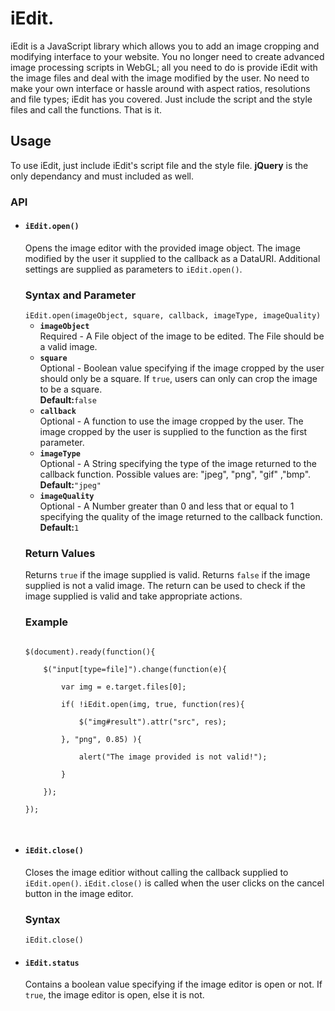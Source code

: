 <h1>iEdit.</h1>

<p>
iEdit is a JavaScript library which allows you to add an image cropping and modifying interface to your website. You no longer need to create advanced image processing scripts in WebGL; all you need to do is provide iEdit with the image files and deal with the image modified by the user. No need to make your own interface or hassle around with aspect ratios, resolutions and file types; iEdit has you covered. Just include the script and the style files and call the functions. That is it.
</p>

<h2>Usage</h2>
To use iEdit, just include iEdit's script file and the style file. <b>jQuery</b> is the only dependancy and must included as well.

<h3>API</h3>

<ul>
<li>
<h4><code>iEdit.open()</code></h4>
Opens the image editor with the provided image object. The image modified by the user it supplied to the callback as a DataURI. Additional settings are supplied as parameters to <code>iEdit.open()</code>.

<h3>Syntax and Parameter</h3>
<code>iEdit.open(imageObject, square, callback, imageType, imageQuality)</code>
<ul>
<li>
<b><code>imageObject</code></b><br>
Required - A File object of the image to be edited. The File should be a valid image.
</li><li>
<b><code>square</code></b><br>
Optional - Boolean value specifying if the image cropped by the user should only be a square. If <code>true</code>, users can only can crop the image to be a square.
<br>
<b>Default:</b><code>false</code>
</li><li>
<b><code>callback</code></b><br>
Optional - A function to use the image cropped by the user. The image cropped by the user is supplied to the function as the first parameter.
</li><li>
<b><code>imageType</code></b><br>
Optional - A String specifying the type of the image returned to the callback function. Possible values are: "jpeg", "png", "gif" ,"bmp".
<br>
<b>Default:</b><code>"jpeg"</code>
</li><li>
<b><code>imageQuality</code></b><br>
Optional - A Number greater than 0 and less that or equal to 1 specifying the quality of the image returned to the callback function. 
<br>
<b>Default:</b><code>1</code>
</li>
</ul>

<h3>Return Values</h3>
Returns <code>true</code> if the image supplied is valid. Returns <code>false</code> if the image supplied is not a valid image.
The return can be used to check if the image supplied is valid and take appropriate actions.

<h3>Example</h3>
<pre>
<code>
$(document).ready(function(){<br>
	$("input[type=file]").change(function(e){<br>
		var img = e.target.files[0];<br>
		if( !iEdit.open(img, true, function(res){<br>
			$("img#result").attr("src", res);<br>
		}, "png", 0.85) ){<br>
			alert("The image provided is not valid!");<br>
		}<br>
	});<br>
});<br>
</code>
</pre>
</li>
<li>
<h4><code>iEdit.close()</code></h4>
Closes the image editior without calling the callback supplied to <code>iEdit.open()</code>. <code>iEdit.close()</code> is called when the user clicks on the cancel button in the image editor.

<h3>Syntax</h3>
<code>iEdit.close()</code>

</li>	
<li>
<h4><code>iEdit.status</code></h4>
Contains a boolean value specifying if the image editor is open or not. If <code>true</code>, the image editor is open, else it is not.
</li>
</ul>